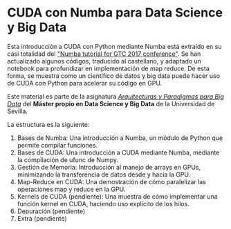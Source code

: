 # CUDA con Numba para Data Science y Big Data

Esta introducción a CUDA con Python mediante Numba está extraído en su casi totalidad del ["Numba tutorial for GTC 2017 conference"](https://github.com/ContinuumIO/gtc2017-numba). Se han actualizado algunos códigos, traducido al castellano, y adaptado un notebook para profundizar en implementación de map reduce. De esta forma, se muestra como un científico de datos y big data puede hacer uso de CUDA con Python para acelerar su código en GPU.

Este material es parte de la asignatura [*Arquitecturas y Paradigmas para Big Data*](https://masterds.es/?page_id=1949) del **Máster propio en Data Science y Big Data** de la Universidad de Sevilla.

La estructura es la siguiente:
1. Bases de Numba: Una introducción a Numba, un módulo de Python que permite compilar funciones.
2. Bases de CUDA: Una introducción a CUDA mediante Numba, mediante la compilación de ufunc de Numpy.
3. Gestión de Memoria: Introducción al manejo de arrays en GPUs, minimizando la transferencia de datos desde y hacia la GPU.
4. Map-Reduce en CUDA: Una demostración de cómo paralelizar las operaciones map y reduce en la GPU.
5. Kernels de CUDA (pendiente): Una muestra de cómo implementar una función kernel en CUDA, haciendo uso explícito de los hilos.
6. Depuración (pendiente)
7. Extra (pendiente)
